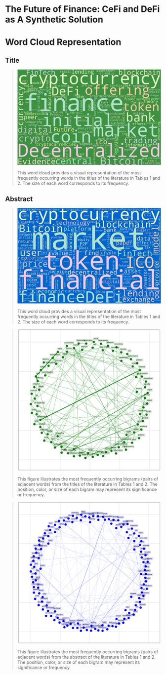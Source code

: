 # The Future of Finance: CeFi and DeFi as A Synthetic Solution 

# Word Cloud Representation

## Title

> ![Word Cloud Representation: Title](figures/fig1.png)
> 
> This word cloud provides a visual representation of the most frequently occurring words in the titles of the literature in Tables 1 and 2. The size of each word corresponds to its frequency.

## Abstract

>![Word Cloud Representation: Abstract](figures/fig2.png)
>
>This word cloud provides a visual representation of the most frequently occurring words in the titles of the literature in Tables 1 and 2. The size of each word corresponds to its frequency.


> ![Bigram Presentation: Title](figures/fig3.png)
>
> This figure illustrates the most frequently occurring bigrams (pairs of adjacent words) from the titles of the literature in Tables 1 and 2. The position, color, or size of each bigram may represent its significance or frequency.


> ![Bigram Presentation: Abstract](figures/fig4.png)
>
> This figure illustrates the most frequently occurring bigrams (pairs of adjacent words) from the abstract of the literature in Tables 1 and 2. The position, color, or size of each bigram may represent its significance or frequency.
